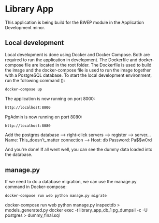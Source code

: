 # Library App

This application is being build for the BWEP module in the Application Development minor.

## Local development

Local development is done using Docker and Docker Compose. Both are required to run the application in development. The Dockerfile and docker-compose file are located in the root folder. The Dockerfile is used to build the image and the docker-compose file is used to run the image together with a PostgreSQL database.
To start the local development environment, run the following command ():

```bash
docker-compose up
```

The application is now running on port 8000:

```bash
http://localhost:8000
```

PgAdmin is now running on port 8080:

```bash
http://localhost:8080
```

Add the postgres database --> right-click servers --> register --> server...
Name: This_doesn't_matter
connection --> Host: db
Password: Pa$$w0rd

And you're done! If all went well, you can see the dummy data loaded into the database.

## manage.py

If we need to do a database migration, we can use the manage.py command in Docker-compose:

```bash
docker-compose run web python manage.py migrate
```
docker-compose run web python manage.py inspectdb > models_generated.py
docker exec -t library_app_db_1 pg_dumpall -c -U postgres > dummy_final.sql
